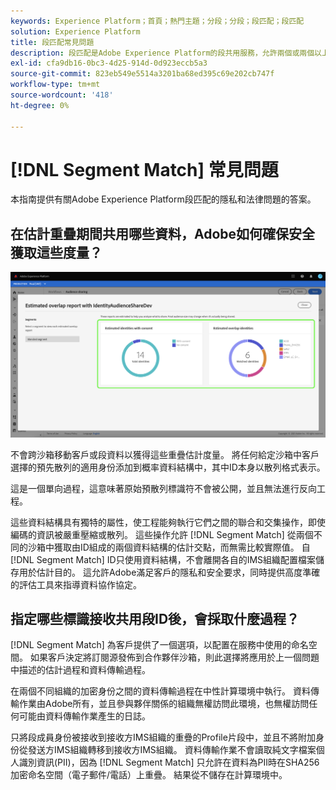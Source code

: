 ```yaml
---
keywords: Experience Platform；首頁；熱門主題；分段；分段；段匹配；段匹配
solution: Experience Platform
title: 段匹配常見問題
description: 段匹配是Adobe Experience Platform的段共用服務，允許兩個或兩個以上平台用戶以安全、受管理和隱私友好的方式交換段資料。
exl-id: cfa9db16-0bc3-4d25-914d-0d923eccb5a3
source-git-commit: 823eb549e5514a3201ba68ed395c69e202cb747f
workflow-type: tm+mt
source-wordcount: '418'
ht-degree: 0%

---
```


# [!DNL Segment Match] 常見問題

本指南提供有關Adobe Experience Platform段匹配的隱私和法律問題的答案。

## 在估計重疊期間共用哪些資料，Adobe如何確保安全獲取這些度量？

![重疊報表.png](./images/overlap-report.png)

不會跨沙箱移動客戶或段資料以獲得這些重疊估計度量。 將任何給定沙箱中客戶選擇的預先散列的適用身份添加到概率資料結構中，其中ID本身以散列格式表示。

這是一個單向過程，這意味著原始預散列標識符不會被公開，並且無法進行反向工程。

這些資料結構具有獨特的屬性，使工程能夠執行它們之間的聯合和交集操作，即使編碼的資訊被嚴重壓縮或散列。 這些操作允許 [!DNL Segment Match] 從兩個不同的沙箱中獲取由ID組成的兩個資料結構的估計交點，而無需比較實際值。 自 [!DNL Segment Match] ID只使用資料結構，不會離開各自的IMS組織配置檔案儲存用於估計目的。 這允許Adobe滿足客戶的隱私和安全要求，同時提供高度準確的評估工具來指導資料協作協定。

## 指定哪些標識接收共用段ID後，會採取什麼過程？

[!DNL Segment Match] 為客戶提供了一個選項，以配置在服務中使用的命名空間。 如果客戶決定將訂閱源發佈到合作夥伴沙箱，則此選擇將應用於上一個問題中描述的估計過程和資料傳輸過程。

在兩個不同組織的加密身份之間的資料傳輸過程在中性計算環境中執行。 資料傳輸作業由Adobe所有，並且參與夥伴關係的組織無權訪問此環境，也無權訪問任何可能由資料傳輸作業產生的日誌。

只將段成員身份被接收到接收方IMS組織的重疊的Profile片段中，並且不將附加身份從發送方IMS組織轉移到接收方IMS組織。 資料傳輸作業不會讀取純文字檔案個人識別資訊(PII)，因為 [!DNL Segment Match] 只允許在資料為PII時在SHA256加密命名空間（電子郵件/電話）上重疊。 結果從不儲存在計算環境中。
